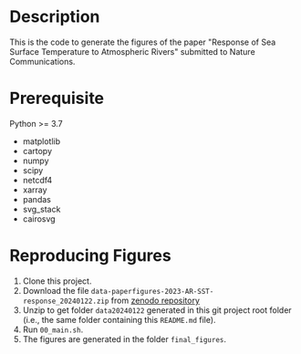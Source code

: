 # Description
This is the code to generate the figures of the paper "Response of Sea Surface Temperature to Atmospheric Rivers" submitted to Nature Communications.

# Prerequisite

Python >= 3.7
  - matplotlib
  - cartopy
  - numpy
  - scipy
  - netcdf4
  - xarray 
  - pandas
  - svg\_stack
  - cairosvg

# Reproducing Figures

1. Clone this project.
2. Download the file `data-paperfigures-2023-AR-SST-response_20240122.zip` from [zenodo repository](https://doi.org/10.5281/zenodo.10039181)
3. Unzip to get folder `data20240122` generated in this git project root folder (i.e., the same folder containing this `README.md` file).
4. Run `00_main.sh`.
5. The figures are generated in the folder `final_figures`.
